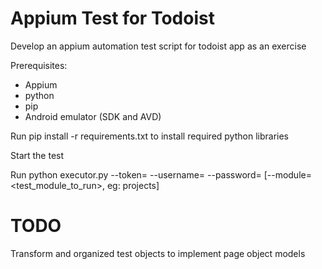 # Appium Test for Todoist

Develop an appium automation test script for todoist app as an exercise

Prerequisites:

- Appium
- python
- pip
- Android emulator (SDK and AVD)

Run pip install -r requirements.txt to install required python libraries

Start the test

Run python executor.py --token=<token> --username=<username> --password=<password> [--module=<test_module_to_run>, eg: projects]
  
# TODO
Transform and organized test objects to implement page object models
